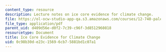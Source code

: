 ```yaml
---
content_type: resource
description: Lecture notes on ice core evidence for climate change.
file: https://ol-ocw-studio-app-qa.s3.amazonaws.com/courses/12-740-paleoceanography-spring-2008/0c98b30de23c15696cb75881bd1c07a1_lec07.pdf
file_type: application/pdf
parent_uid: d409d56e-d0f2-7c39-c96f-3d8512960818
resourcetype: Document
title: Ice Core Evidence for Climate Change
uid: 0c98b30d-e23c-1569-6cb7-5881bd1c07a1
---
```

